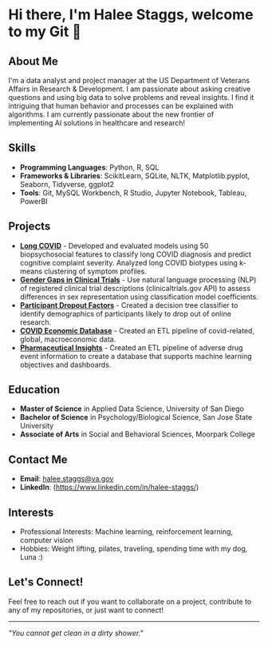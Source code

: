 # Hi there, I'm Halee Staggs, welcome to my Git 👋

## About Me
I'm a data analyst and project manager at the US Department of Veterans Affairs in Research & Development. I am passionate about asking creative questions and using big data to solve problems and reveal insights. I find it intriguing that human behavior and processes can be explained with algorithms. I am currently passionate about the new frontier of implementing AI solutions in healthcare and research! 

## Skills
- **Programming Languages**: Python, R, SQL
- **Frameworks & Libraries**: ScikitLearn, SQLite, NLTK, Matplotlib.pyplot, Seaborn, Tidyverse, ggplot2   
- **Tools**: Git, MySQL Workbench, R Studio, Jupyter Notebook, Tableau, PowerBI

## Projects
- [**Long COVID**](https://github.com/HNStaggs/Long-COVID) - Developed and evaluated models using 50 biopsychosocial features to classify long COVID diagnosis and predict cognitive complaint severity. Analyzed long COVID biotypes using k-means clustering of symptom profiles.
- [**Gender Gaps in Clinical Trials**](https://github.com/HNStaggs/Clinical-Trial-Gender-Gaps) - Use natural language processing (NLP) of registered clinical trial descriptions (clinicaltrials.gov API) to assess differences in sex representation using classification model coefficients.
- [**Participant Dropout Factors**](https://github.com/HNStaggs/Participant-Dropout-Classification) - Created a decision tree classifier to identify demographics of participants likely to drop out of online research.
- [**COVID Economic Database**](https://github.com/HNStaggs/COVID_Economic_Database) - Created an ETL pipeline of covid-related, global, macroeconomic data.
- [**Pharmaceutical Insights**](https://github.com/HNStaggs/Pharma-Insights) - Created an ETL pipeline of adverse drug event information to create a database that supports machine learning objectives and dashboards. 

## Education
- **Master of Science** in Applied Data Science, University of San Diego
- **Bachelor of Science** in Psychology/Biological Science, San Jose State University
- **Associate of Arts** in Social and Behavioral Sciences, Moorpark College

## Contact Me
- **Email**: halee.staggs@va.gov
- **LinkedIn**: (https://www.linkedin.com/in/halee-staggs/)
  
## Interests
- Professional Interests: Machine learning, reinforcement learning, computer vision
- Hobbies: Weight lifting, pilates, traveling, spending time with my dog, Luna :)

## Let's Connect!
Feel free to reach out if you want to collaborate on a project, contribute to any of my repositories, or just want to connect!

---

*"You cannot get clean in a dirty shower."* 
